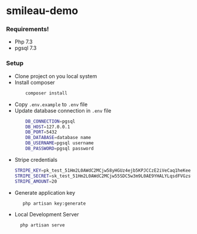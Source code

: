 # smileau-demo

### Requirements!

  - Php 7.3
  - pgsql 7.3

### Setup
  - Clone project on you local system
  - Install composer
    ```sh
        composer install
    ```
  - Copy `.env.example` to `.env` file
  - Update database connection in `.env` file
    ```sh
        DB_CONNECTION=pgsql
        DB_HOST=127.0.0.1
        DB_PORT=5432
        DB_DATABASE=database name
        DB_USERNAME=pgsql username
        DB_PASSWORD=pgsql password
    ```
  - Stripe credentials
    ```sh
    STRIPE_KEY=pk_test_51Hm2L0AWdC2MCjw58yHGUz4ejb5KPJCCzE2iVeCaq1heKee7vPufDdIMgiOFRmS2lQcKrtz9kW69boQNS5YNzakp00HzSZLw18
    STRIPE_SECRET=sk_test_51Hm2L0AWdC2MCjw55SDC5w3m9L0AE9YHALYLqsdFVGzsw2iZef60LynwksygGntQ7eZMZlJMmUGcxNLYZRSLPfMq004xTWo026
    STRIPE_AMOUNT=20
    ```
  - Generate application key
      ```sh
         php artisan key:generate
      ```
  - Local Development Server
      ```sh
        php artisan serve
      ```
